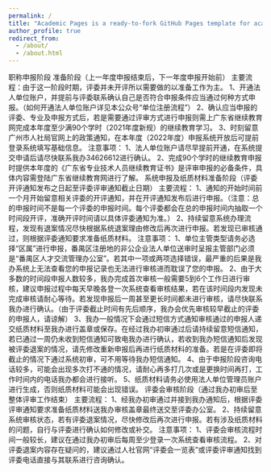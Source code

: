 ```yaml
---
permalink: /
title: "Academic Pages is a ready-to-fork GitHub Pages template for academic personal websites"
author_profile: true
redirect_from: 
  - /about/
  - /about.html
---
```

​职称申报阶段
准备阶段（上一年度申报结束后，下一年度申报开始前）
主要流程：由于这一阶段时期，评委并未开评所以需要做的以准备工作为主。
1、开通法人单位账户，并提前与评委联系确认自己是否符合申报条件应当通过何种方式申报。（如何开通法人单位账户详见本公众号“单位注册流程”）
2、确认应当申报的评委、专业及申报方式后，若是需要通过评审方式进行申报则需上广东省继续教育网完成本年度至少满90个学时（2021年度新规）的继续教育学习。
3、时刻留意广州市人社局官网上的政策通知，在本年度（2022年度）申报系统开放后可提前登录系统填写基础信息。
注意事项：
1、法人单位账户请尽早提前开通，在系统提交申请后请尽快联系我办34626612进行确认。
2、完成90个学时的继续教育申报时提供本年度的《广东省专业技术人员继续教育证书》是评审申报的必备条件，具体内容需登陆广东省继续教育网进行了解。
系统申报及纸质材料准备阶段（评委开评通知发布之日起至评委评审通知截止日期）
主要流程：
1、通知的开始时间前一个月开始留意相关评委的开评通知，并在开评通知发布后进行申报。（注意：总的申报时间不是每一个评委的申报时间。每个评委都会在总的申报时间内抽取一个时间段开评，准确开评时间请以具体评委通知为准。）
2、持续留意系统办理流程，发现有退案情况尽快根据系统退案理由修改后再次进行申报。若发现已审核通过，则根据评委通知要求准备纸质材料。
注意事项：
1、单位主管类型请务必选择“区属”进行申报，番禺区注册地的非公企业法人单位送审时呈报主管部门必须是“番禺区人才交流管理办公室”。若其中一项或两项选择错误，最严重的后果是我办系统上无法查看您的申报记录也无法进行审核进而耽误了您的申报。
2、由于大多数的时间段申报人数较多，我办完成首次审核一般需要5到6个工作日进行审核，建议申报过程中每天早晚各登一次系统查看审核结果，若在该时间段内发现未完成审核请耐心等待。若发现申报后一周甚至更长时间都未进行审核，请尽快联系我办进行确认。（由于评委截止时间有先后顺序，我办会优先审核较早截止的评委的申报人，请谅解）
3、我办一般情况下会通过短信方式通知审核通过的申报人递交纸质材料至我办进行盖章或保存。在经过我办初审通过后请持续留意短信通知，若已通过一周仍未收到短信通知可致电我办进行确认，若收到我办短信通知后发现被评委退案的情况，请先修改重新申报后再进行纸质材料的准备。若是在评委即将截止的情况下通过系统初审，可不用等待我办短信通知。
4、由于申报阶段咨询电话较多，可能会出现多次打不通的情况，请耐心再多打几次或是更换时间再打，工作时间内的电话我办都会进行接听。
5、纸质材料请务必使用法人单位管理员账户进行生成，否则纸质材料可能会出现错误。
评委会审核阶段（通过我办初审后至整体评审工作结束）
主要流程：
1、经我办初审通过并接到我办通知后，根据评委评审通知要求准备纸质材料送我办审核盖章最终送交至评委办公室。
2、持续留意系统审核状态，若有评委退案情况，尽快修改后再次进行申报。若有涉及纸质材料的问题，自行与评委进行确认如何修改或补交。
注意事项：
1、评委会审核流程时间一般较长，建议在通过我办初审后每周至少登录一次系统查看审核流程。
2、对评委退案内容存在疑问的，建议通过人社官网“评委会一览表”或评委评审通知找到评委电话直接与其联系进行咨询确认。
